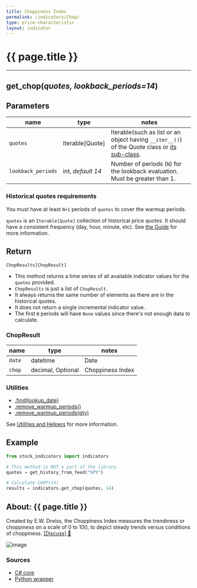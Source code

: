 ```yaml
---
title: Choppiness Index
permalink: /indicators/Chop/
type: price-characteristic
layout: indicator
---
```


# {{ page.title }}
<hr>

## **get_chop**(*quotes, lookback_periods=14*)

## Parameters

| name | type | notes
| -- |-- |--
| `quotes` | Iterable[Quote] | Iterable(such as list or an object having `__iter__()`) of the Quote class or [its sub-class]({{site.baseurl}}/guide/#using-custom-quote-classes).
| `lookback_periods` | int, *default 14* | Number of periods (`N`) for the lookback evaluation.  Must be greater than 1.

### Historical quotes requirements

You must have at least `N+1` periods of `quotes` to cover the warmup periods.

`quotes` is an `Iterable[Quote]` collection of historical price quotes.  It should have a consistent frequency (day, hour, minute, etc).  See [the Guide]({{site.baseurl}}/guide/#historical-quotes) for more information.

## Return

```python
ChopResults[ChopResult]
```

- This method returns a time series of all available indicator values for the `quotes` provided.
- `ChopResults` is just a list of `ChopResult`.
- It always returns the same number of elements as there are in the historical quotes.
- It does not return a single incremental indicator value.
- The first `N` periods will have `None` values since there's not enough data to calculate.

### ChopResult

| name | type | notes
| -- |-- |--
| `date` | datetime | Date
| `chop` | decimal, Optional | Choppiness Index

### Utilities

- [.find(lookup_date)]({{site.baseurl}}/utilities#find-indicator-result-by-date)
- [.remove_warmup_periods()]({{site.baseurl}}/utilities#remove-warmup-periods)
- [.remove_warmup_periods(qty)]({{site.baseurl}}/utilities#remove-warmup-periods)

See [Utilities and Helpers]({{site.baseurl}}/utilities#utilities-for-indicator-results) for more information.

## Example

```python
from stock_indicators import indicators

# This method is NOT a part of the library.
quotes = get_history_from_feed("SPY")

# Calculate CHOP(14)
results = indicators.get_chop(quotes, 14)
```

## About: {{ page.title }}

Created by E.W. Dreiss, the Choppiness Index measures the trendiness or choppiness on a scale of 0 to 100, to depict steady trends versus conditions of choppiness.  [[Discuss] :speech_balloon:]({{site.github.base_repository_url}}/discussions/357 "Community discussion about this indicator")

![image]({{site.charturl}}/Chop.png)

### Sources

- [C# core]({{site.base_sourceurl}}/a-d/Chop/Chop.cs)
- [Python wrapper]({{site.sourceurl}}/chop.py)
